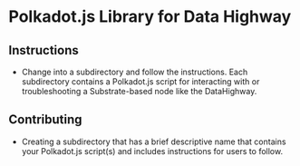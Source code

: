 # Polkadot.js Library for Data Highway

## Instructions

* Change into a subdirectory and follow the instructions. Each subdirectory contains a Polkadot.js script for interacting with or troubleshooting a Substrate-based node like the DataHighway.

## Contributing

* Creating a subdirectory that has a brief descriptive name that contains your Polkadot.js script(s) and includes instructions for users to follow.  
